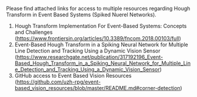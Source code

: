 Please find attached links for access to multiple resources regarding Hough Transform in Event Based Systems (Spiked Nuerel Networks).

  1. Hough Transform Implementation For Event-Based Systems: Concepts and Challenges (https://www.frontiersin.org/articles/10.3389/fncom.2018.00103/full)
  2. Event-Based Hough Transform in a Spiking Neural Network for Multiple Line Detection and Tracking Using a Dynamic Vision Sensor (https://www.researchgate.net/publication/317192196_Event-Based_Hough_Transform_in_a_Spiking_Neural_Network_for_Multiple_Line_Detection_and_Tracking_Using_a_Dynamic_Vision_Sensor)
  3. GitHub access to Event Based Vision Resources (https://github.com/uzh-rpg/event-based_vision_resources/blob/master/README.md#corner-detection)
